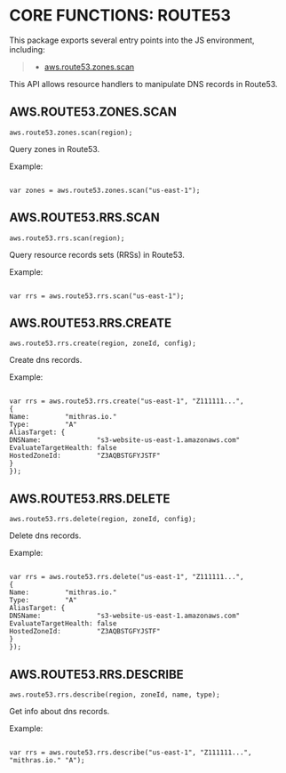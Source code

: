 


# CORE FUNCTIONS: ROUTE53




This package exports several entry points into the JS environment,
including:

> * [aws.route53.zones.scan](#zscan)

This API allows resource handlers to manipulate DNS records in Route53.

## AWS.ROUTE53.ZONES.SCAN
<a name="zscan"></a>
`aws.route53.zones.scan(region);`

Query zones in Route53.

Example:

```

var zones = aws.route53.zones.scan("us-east-1");

```

## AWS.ROUTE53.RRS.SCAN
<a name="scan"></a>
`aws.route53.rrs.scan(region);`

Query resource records sets (RRSs) in Route53.

Example:

```

var rrs = aws.route53.rrs.scan("us-east-1");

```

## AWS.ROUTE53.RRS.CREATE
<a name="create"></a>
`aws.route53.rrs.create(region, zoneId, config);`

Create dns records.

Example:

```

var rrs = aws.route53.rrs.create("us-east-1", "Z111111...",
{
Name:         "mithras.io."
Type:         "A"
AliasTarget: {
DNSName:              "s3-website-us-east-1.amazonaws.com"
EvaluateTargetHealth: false
HostedZoneId:         "Z3AQBSTGFYJSTF"
}
});

```

## AWS.ROUTE53.RRS.DELETE
<a name="delete"></a>
`aws.route53.rrs.delete(region, zoneId, config);`

Delete dns records.

Example:

```

var rrs = aws.route53.rrs.delete("us-east-1", "Z111111...",
{
Name:         "mithras.io."
Type:         "A"
AliasTarget: {
DNSName:              "s3-website-us-east-1.amazonaws.com"
EvaluateTargetHealth: false
HostedZoneId:         "Z3AQBSTGFYJSTF"
}
});

```

## AWS.ROUTE53.RRS.DESCRIBE
<a name="describe"></a>
`aws.route53.rrs.describe(region, zoneId, name, type);`

Get info about dns records.

Example:

```

var rrs = aws.route53.rrs.describe("us-east-1", "Z111111...", "mithras.io." "A");

```


